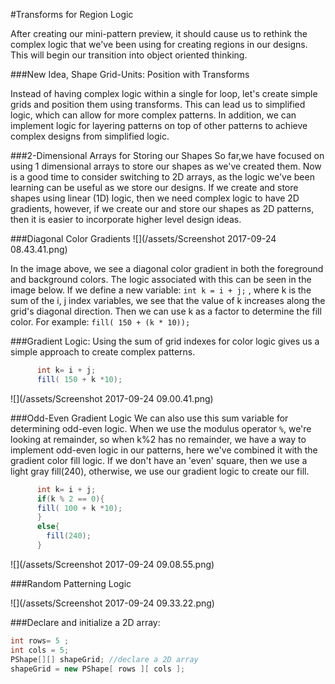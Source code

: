 #Transforms for Region Logic

After creating our mini-pattern preview, it should cause us to rethink the complex logic that we've been using for creating regions in our designs. This will begin our transition into object oriented thinking.

###New Idea, Shape Grid-Units: Position with Transforms 

Instead of having complex logic within a single for loop, let's create simple grids and position them using transforms.  This can lead us to simplified logic, which can allow for more complex patterns.  In addition, we can implement logic for layering patterns on top of other patterns to achieve complex designs from simplified logic.  

###2-Dimensional Arrays for Storing our Shapes
So far,we have focused on using 1 dimensional arrays to store our shapes as we've created them.  Now is a good time to consider switching to 2D arrays, as the logic we've been learning can be useful as we store our designs. 
If we create and store shapes using linear (1D) logic, then we need complex logic to have 2D gradients, however, if we create our and store our shapes as 2D patterns, then  it is easier to incorporate higher level design ideas. 

 ###Diagonal Color Gradients
 ![](/assets/Screenshot 2017-09-24 08.43.41.png) 
 
In the image above, we see a diagonal color gradient in both the foreground and background colors. The logic associated with this can be seen in the image below.  If we define a new variable: `int k = i + j;` , where k is the sum of the i, j index variables, we see that the value of k increases along the grid's diagonal direction.  Then we can use k as a factor to determine the fill color. 
For example:  `fill( 150 + (k * 10)); ` 

###Gradient Logic:
Using the sum of grid indexes for color logic gives us a simple approach to create complex patterns.
    

```java
      int k= i + j; 
      fill( 150 + k *10);
```

![](/assets/Screenshot 2017-09-24 09.00.41.png)

###Odd-Even Gradient Logic
We can also use this sum variable for determining odd-even logic.  When we use the modulus operator `%`, we're looking at remainder, so when k%2 has no remainder, we have a way to implement odd-even logic in our patterns, here we've combined it with the gradient color fill logic. If we don't have an 'even' square, then we use a light gray fill(240), otherwise, we use our gradient logic to create our fill.

```java
      int k= i + j;
      if(k % 2 == 0){
      fill( 100 + k *10);
      }
      else{
        fill(240);
      }
```


![](/assets/Screenshot 2017-09-24 09.08.55.png)


###Random Patterning Logic 

![](/assets/Screenshot 2017-09-24 09.33.22.png)


###Declare and initialize a 2D array:



```java
int rows= 5 ;
int cols = 5;
PShape[][] shapeGrid; //declare a 2D array
shapeGrid = new PShape[ rows ][ cols ];

```




